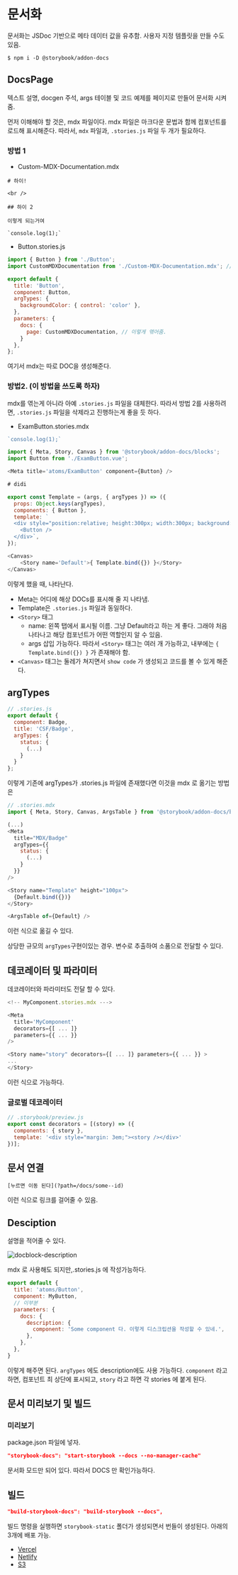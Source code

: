 # 문서화

문서화는 JSDoc 기반으로 메타 데이터 값을 유추함. 사용자 지정 템플릿을 만들 수도 있음.

```shell
$ npm i -D @storybook/addon-docs
```

## DocsPage

텍스트 설명, docgen 주석, args 테이블 및 코드 예제를 페이지로 만들어 문서화 시켜줌.

먼저 이해해야 할 것은, mdx 파일이다. mdx 파일은 마크다운 문법과 함께 컴포넌트를 로드해 표시해준다. 따라서, `mdx` 파일과, `.stories.js` 파일 두 개가 필요하다.

### 방법 1

- Custom-MDX-Documentation.mdx

```
# 하이!

<br />

## 하이 2

이렇게 되는거여

`console.log(1);`
```

- Button.stories.js

```js
import { Button } from './Button';
import CustomMDXDocumentation from './Custom-MDX-Documentation.mdx'; // 여기서 불러들임.

export default {
  title: 'Button',
  component: Button,
  argTypes: {
    backgroundColor: { control: 'color' },
  },
  parameters: { 
    docs: { 
      page: CustomMDXDocumentation, // 이렇게 엮어줌.
    } 
  },
};
```

여기서 mdx는 따로 DOC을 생성해준다.

### 방법2. (이 방법을 쓰도록 하자)

mdx를 엮는게 아니라 아예 `.stories.js` 파일을 대체한다. 따라서 방법 2를 사용하려면, `.stories.js` 파일을 삭제라고 진행하는게 좋을 듯 하다.

- ExamButton.stories.mdx

```js
`console.log(1);`

import { Meta, Story, Canvas } from '@storybook/addon-docs/blocks';
import Button from './ExamButton.vue';

<Meta title='atoms/ExamButton' component={Button} />

# didi

export const Template = (args, { argTypes }) => ({
  props: Object.keys(argTypes),
  components: { Button },
  template: `
  <div style="position:relative; height:300px; width:300px; background:lightcyan">
    <Button />
  </div>`,
});

<Canvas>
	<Story name='Default'>{ Template.bind({}) }</Story>
</Canvas>
```

이렇게 했을 때, 나타난다.

- Meta는 어디에 해상 DOCs를 표시해 줄 지 나타냄.
- Template은 `.stories.js` 파일과 동일하다.
- `<Story>` 태그
  - name: 왼쪽 탭에서 표시될 이름. 그냥 Default라고 하는 게 좋다. 그래야 처음 나타나고 해당 컴포넌트가 어떤 역할인지 알 수 있음.
  - args 삽입 가능하다. 따라서 `<Story>` 태그는 여러 개 가능하고, 내부에는 `{ Template.bind({}) }` 가 존재해야 함.
- `<Canvas>` 태그는 둘레가 쳐지면서 `show code` 가 생성되고 코드를 볼 수 있게 해준다.

## argTypes

```js
// .stories.js
export default {
  component: Badge,
  title: 'CSF/Badge',
  argTypes: {
    status: {
      (...)
    }
  }
};
```

이렇게 기존에 argTypes가 .stories.js 파일에 존재했다면 이것을 mdx 로 옮기는 방법은

```js
// .stories.mdx
import { Meta, Story, Canvas, ArgsTable } from '@storybook/addon-docs/blocks';

(...)
<Meta
  title="MDX/Badge"
  argTypes={{
    status: {
      (...)
    }
  }}
/>

<Story name="Template" height="100px">
  {Default.bind({})}
</Story>

<ArgsTable of={Default} />
```

이런 식으로 옮길 수 있다.

상당한 규모의 `argTypes`구현이있는 경우. 변수로 추출하여 소품으로 전달할 수 있다.

## 데코레이터 및 파라미터

데코레이터와 파라미터도 전달 할 수 있다.

```js
<!-- MyComponent.stories.mdx --->

<Meta
  title='MyComponent'
  decorators={[ ... ]}
  parameters={{ ... }}
/>

<Story name="story" decorators={[ ... ]} parameters={{ ... }} >
...
</Story>
```

이런 식으로 가능하다.

### 글로벌 데코레이터

```js
// .storybook/preview.js
export const decorators = [(story) => ({
  components: { story },
  template: '<div style="margin: 3em;"><story /></div>'
})];
```

## 문서 연결

```
[누르면 이동 된다](?path=/docs/some--id)
```

이런 식으로 링크를 걸어줄 수 있음.

## Desciption

설명을 적어줄 수 있다.

![docblock-description](https://storybook.js.org/8c348dfd2010b5cc1a536dd05e157668/docblock-description.png)

mdx 로 사용해도 되지만,.stories.js 에 작성가능하다.

```js
export default {
  title: 'atoms/Button',
  component: MyButton,
  // 이부분
  parameters: {
    docs: {
      description: {
        component: 'Some component 다. 이렇게 디스크립션을 작성할 수 있네.',
      },
    },
  },
}
```

이렇게 해주면 된다. `argTypes` 에도 description에도 사용 가능하다. `component` 라고 하면, 컴포넌트 최 상단에 표시되고, `story` 라고 하면 각 stories 에 붙게 된다.

## 문서 미리보기 및 빌드

### 미리보기

package.json 파일에 넣자.

```json
"storybook-docs": "start-storybook --docs --no-manager-cache"
```

문서화 모드만 되어 있다. 따라서 DOCS 만 확인가능하다.

## 빌드

```json
"build-storybook-docs": "build-storybook --docs",
```

빌드 명령을 실행하면 `storybook-static` 폴더가 생성되면서 번들이 생성된다. 아래의 3개에 배포 가능.

- [Vercel](https://vercel.com/)
- [Netlify](https://www.netlify.com/)
- [S3](https://aws.amazon.com/en/s3/)
